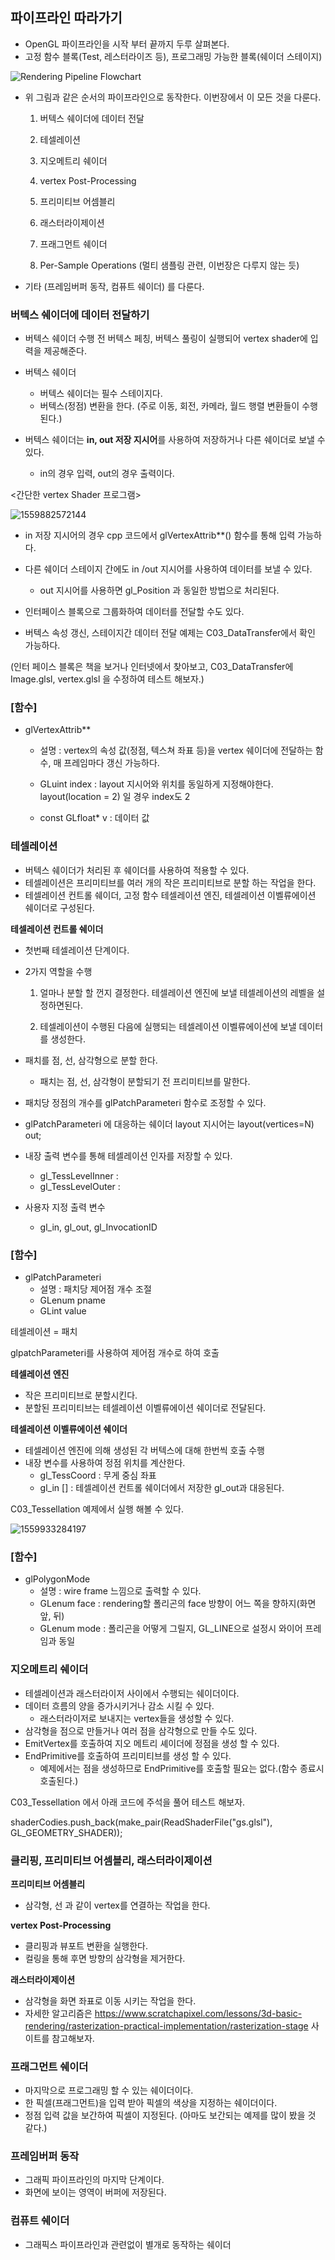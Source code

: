 ## 파이프라인 따라가기

- OpenGL 파이프라인을 시작 부터 끝까지 두루 살펴본다.
- 고정 함수 블록(Test, 레스터라이즈 등), 프로그래밍 가능한 블록(쉐이더 스테이지)

![Rendering Pipeline Flowchart](https://www.khronos.org/opengl/wiki_opengl/images/RenderingPipeline.png)

- 위 그림과 같은 순서의 파이프라인으로 동작한다. 이번장에서 이 모든 것을 다룬다.

  1) 버텍스 쉐이더에 데이터 전달

  2) 테셀레이션

  3) 지오메트리 쉐이더

  4) vertex Post-Processing

  5) 프리미티브 어셈블리

  6) 래스터라이제이션

  7) 프래그먼트 쉐이더

  8) Per-Sample Operations (멀티 샘플링 관련, 이번장은 다루지 않는 듯)

- 기타 (프레임버퍼 동작, 컴퓨트 쉐이더) 를 다룬다.



### 버텍스 쉐이더에 데이터 전달하기



- 버텍스 쉐이더 수행 전 버텍스 페칭, 버텍스 풀링이 실행되어 vertex shader에 입력을 제공해준다.

- 버텍스 쉐이더
  - 버텍스 쉐이더는 필수 스테이지다.
  - 버텍스(정점) 변환을 한다. (주로 이동, 회전, 카메라, 월드 행렬 변환들이 수행된다.)
- 버텍스 쉐이더는 **in, out 저장 지시어**를 사용하여 저장하거나 다른 쉐이더로 보낼 수 있다.
  - in의 경우 입력, out의 경우 출력이다.

<간단한 vertex Shader 프로그램>

![1559882572144](C:\Users\swkim\AppData\Roaming\Typora\typora-user-images\1559882572144.png)

- in 저장 지시어의 경우 cpp 코드에서 glVertexAttrib**() 함수를 통해 입력 가능하다.

- 다른 쉐이더 스테이지 간에도 in /out 지시어를 사용하여 데이터를 보낼 수 있다.
  - out 지시어를 사용하면 gl_Position 과 동일한 방법으로 처리된다.

- 인터페이스 블록으로 그룹화하여 데이터를 전달할 수도 있다.

- 버텍스 속성 갱신, 스테이지간 데이터 전달 예제는 C03_DataTransfer에서 확인 가능하다.




(인터 페이스 블록은 책을 보거나 인터넷에서 찾아보고, C03_DataTransfer에 Image.glsl, vertex.glsl 을 수정하여 테스트 해보자.)



### [함수]

- glVertexAttrib**

  - 설명 : vertex의 속성 값(정점, 텍스쳐 좌표 등)을 vertex 쉐이더에 전달하는 함수, 매 프레임마다 갱신 가능하다.

  - GLuint index : layout 지시어와 위치를 동일하게 지정해야한다. layout(location = 2) 일 경우 index도 2
  - const GLfloat* v : 데이터 값



### 테셀레이션

- 버텍스 쉐이더가 처리된 후 쉐이더를 사용하여 적용할 수 있다.
- 테셀레이션은 프리미티브를 여러 개의 작은 프리미티브로 분할 하는 작업을 한다.
- 테셀레이션 컨트롤 쉐이더, 고정 함수 테셀레이션 엔진, 테셀레이션 이벨류에이션 쉐이더로 구성된다.



**테셀레이션 컨트롤 쉐이더** 

- 첫번째 테셀레이션 단계이다.

- 2가지 역할을 수행

  1) 얼마나 분할 할 껀지 결정한다. 테셀레이션 엔진에 보낼 테셀레이션의 레벨을 설정하면된다. 

  2) 테셀레이션이 수행된 다음에 실행되는 테셀레이션 이벨류에이션에 보낼 데이터를 생성한다.

- 패치를 점, 선, 삼각형으로 분할 한다.
  - 패치는 점, 선, 삼각형이 분할되기 전 프리미티브를 말한다.
- 패치당 정점의 개수를 glPatchParameteri 함수로 조정할 수 있다.
- glPatchParameteri 에 대응하는 쉐이더 layout 지시어는 layout(vertices=N) out;
- 내장 출력 변수를 통해 테셀레이션 인자를 저장할 수 있다.
  - gl_TessLevelInner :
  - gl_TessLevelOuter : 
- 사용자 지정 출력 변수
  - gl_in, gl_out, gl_InvocationID



### [함수]

- glPatchParameteri
  - 설명 : 패치당 제어점 개수 조절
  - GLenum pname
  - GLint value





테셀레이션 = 패치

glpatchParameteri를 사용하여 제어점 개수로 하여 호출



**테셀레이션 엔진**

- 작은 프리미티브로 분할시킨다.
- 분할된 프리미티브는 테셀레이션 이벨류에이션 쉐이더로 전달된다.



**테셀레이션 이벨류에이션 쉐이더**

- 테셀레이션 엔진에 의해 생성된 각 버텍스에 대해 한번씩 호출 수행
- 내장 변수를 사용하여 정점 위치를 계산한다. 
  - gl_TessCoord : 무게 중심 좌표
  - gl_in [] : 테셀레이션 컨트롤 쉐이더에서 저장한 gl_out과 대응된다.



C03_Tessellation 예제에서 실행 해볼 수 있다.

![1559933284197](C:\Users\swkim\AppData\Roaming\Typora\typora-user-images\1559933284197.png)



### [함수]

- glPolygonMode
  - 설명 : wire frame 느낌으로 출력할 수 있다.
  - GLenum face : rendering할 폴리곤의 face 방향이 어느 쪽을 향하지(화면 앞, 뒤)
  - GLenum mode : 폴리곤을 어떻게 그릴지, GL_LINE으로 설정시 와이어 프레임과 동일





### 지오메트리 쉐이더

- 테셀레이션과 래스터라이저 사이에서 수행되는 쉐이더이다.
- 데이터 흐름의 양을 증가시키거나 감소 시킬 수 있다.
  - 래스터라이저로 보내지는 vertex들을 생성할 수 있다.
- 삼각형을 점으로 만들거나 여러 점을 삼각형으로 만들 수도 있다.
- EmitVertex를 호출하여 지오 메트리 셰이더에 정점을 생성 할 수 있다.
- EndPrimitive를 호출하여 프리미티브를 생성 할 수 있다.
  - 예제에서는 점을 생성하므로 EndPrimitive를 호출할 필요는 없다.(함수 종료시 호출된다.)



C03_Tessellation 에서 아래 코드에 주석을 풀어 테스트 해보자.

shaderCodies.push_back(make_pair(ReadShaderFile("gs.glsl"), GL_GEOMETRY_SHADER));



### 클리핑, 프리미티브 어셈블리, 래스터라이제이션



**프리미티브 어셈블리**

- 삼각형, 선 과 같이 vertex를 연결하는 작업을 한다.



**vertex Post-Processing**

- 클리핑과 뷰포트 변환을 실행한다.
- 컬링을 통해 후면 방향의 삼각형을 제거한다.



**래스터라이제이션**

- 삼각형을 화면 좌표로 이동 시키는 작업을 한다.
- 자세한 알고리즘은 <https://www.scratchapixel.com/lessons/3d-basic-rendering/rasterization-practical-implementation/rasterization-stage> 사이트를 참고해보자.



### 프래그먼트 쉐이더

- 마지막으로 프로그래밍 할 수 있는 쉐이더이다.
- 한 픽셀(프래그먼트)을 입력 받아 픽셀의 색상을 지정하는 쉐이더이다.
- 정점 입력 값을 보간하여 픽셀이 지정된다. (아마도 보간되는 예제를 많이 봤을 것 같다.) 



### 프레임버퍼 동작

- 그래픽 파이프라인의 마지막 단계이다.
- 화면에 보이는 영역이 버퍼에 저장된다.



### 컴퓨트 쉐이더

- 그래픽스 파이프라인과 관련없이 별개로 동작하는 쉐이더

